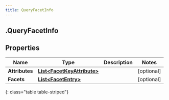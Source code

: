 ```yaml
---
title: QueryFacetInfo
---
```

## .QueryFacetInfo

## Properties

|Name | Type | Description | Notes|
|------------ | ------------- | ------------- | -------------|
| **Attributes** | [**List&lt;FacetKeyAttribute&gt;**](FacetKeyAttribute.html) |  | [optional] |
| **Facets** | [**List&lt;FacetEntry&gt;**](FacetEntry.html) |  | [optional] |
{: class="table table-striped"}


